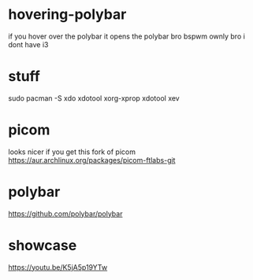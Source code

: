 # hovering-polybar
if you hover over the polybar it opens the polybar bro bspwm ownly bro i dont have i3

# stuff
sudo pacman -S xdo xdotool xorg-xprop xdotool xev

# picom 
looks nicer if you get this fork of picom
https://aur.archlinux.org/packages/picom-ftlabs-git

# polybar 
https://github.com/polybar/polybar

# showcase
https://youtu.be/K5jA5p19YTw
